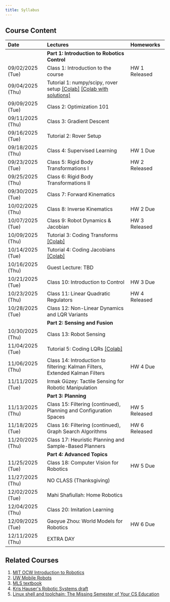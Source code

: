 ```yaml
---
title: Syllabus
---
```

## Course Content

| Date             | Lectures                                                                      | Homeworks     |
| :---             | :---                                                                          | :---          |
|                  | **Part 1: Introduction to Robotics Control**                                  |               |
| 09/02/2025 (Tue) | Class 1: Introduction to the course                                           | HW 1 Released |
| 09/04/2025 (Thu) | Tutorial 1: numpy/scipy, rover setup [\[Colab\]](https://colab.research.google.com/drive/1n-2gJZuIFrY_Osbf6ahiQIbzSQQsy8b2?usp=sharing) [\[Colab with solutions\]](https://colab.research.google.com/drive/1fYJ6Z7BhCYdiLymmeYHeb8jMJ4jmc3XN?usp=sharing)                                         |               |
| 09/09/2025 (Tue) | Class 2: Optimization 101                                                     |               |
| 09/11/2025 (Thu) | Class 3: Gradient Descent                                                     |               |
| 09/16/2025 (Tue) | Tutorial 2: Rover Setup                                                       |               |
| 09/18/2025 (Thu) | Class 4: Supervised Learning                                                  | HW 1 Due      |
| 09/23/2025 (Tue) | Class 5: Rigid Body Transformations I                                         | HW 2 Released |
| 09/25/2025 (Thu) | Class 6: Rigid Body Transformations II                                        |               |
| 09/30/2025 (Tue) | Class 7: Forward Kinematics                                                   |               |
| 10/02/2025 (Thu) | Class 8: Inverse Kinematics                                                   | HW 2 Due      |
| 10/07/2025 (Tue) | Class 9: Robot Dynamics & Jacobian                                            | HW 3 Released |
| 10/09/2025 (Thu) | Tutorial 3: Coding Transforms [\[Colab\]](https://colab.research.google.com/drive/12qRfBy7aaR6E-IcfjvqMNN2wPayKvYSu?usp=sharing) |               |
| 10/14/2025 (Tue) | Tutorial 4: Coding Jacobians [\[Colab\]](https://colab.research.google.com/drive/1O53q8dStaBhe5eDDsCvol3aiibWV5yor?usp=sharing)                                                 |               |
| 10/16/2025 (Thu) | Guest Lecture: TBD                                                            |               |
| 10/21/2025 (Tue) | Class 10: Introduction to Control                                             | HW 3 Due      |
| 10/23/2025 (Thu) | Class 11: Linear Quadratic Regulators                                         | HW 4 Released |
| 10/28/2025 (Tue) | Class 12: Non-Linear Dynamics and LQR Variants                                |               |
|                  | **Part 2: Sensing and Fusion**                                                |               |
| 10/30/2025 (Thu) | Class 13: Robot Sensing                                                       |               |
| 11/04/2025 (Tue) | Tutorial 5: Coding LQRs [\[Colab\]](https://colab.research.google.com/drive/1T8AHlhCvQPfE-_hHVaFr8RBBMMN_AJBV?usp=sharing)                                                      |               |
| 11/06/2025 (Thu) | Class 14: Introduction to filtering: Kalman Filters, Extended Kalman Filters  | HW 4 Due      |
| 11/11/2025 (Tue) | Irmak Güzey: Tactile Sensing for Robotic Manipulation                         |               |
|                  | **Part 3: Planning**                                                          |               |
| 11/13/2025 (Thu) | Class 15: Filtering (continued), Planning and Configuration Spaces            | HW 5 Released |
| 11/18/2025 (Tue) | Class 16: Filtering (continued), Graph Search Algorithms                      | HW 6 Released |
| 11/20/2025 (Thu) | Class 17: Heuristic Planning and Sample-Based Planners                        |               |
|                  | **Part 4: Advanced Topics**                                                   |               |
| 11/25/2025 (Tue) | Class 18: Computer Vision for Robotics                                        | HW 5 Due      |
| 11/27/2025 (Thu) | NO CLASS (Thanksgiving)                                                       |               |
| 12/02/2025 (Tue) | Mahi Shafiullah: Home Robotics                                                |               |
| 12/04/2025 (Thu) | Class 20: Imitation Learning                                                  |               |
| 12/09/2025 (Tue) | Gaoyue Zhou: World Models for Robotics                                        | HW 6 Due      |
| 12/11/2025 (Thu) | EXTRA DAY                                                                     |               |
                     
## Related Courses
1. [MIT OCW Introduction to Robotics](https://ocw.mit.edu/courses/mechanical-engineering/2-12-introduction-to-robotics-fall-2005/lecture-notes/)
2. [UW Mobile Robots](https://courses.cs.washington.edu/courses/cse490r/19sp/)
3. [MLS textbook](http://www.cse.lehigh.edu/~trink/Courses/RoboticsII/reading/murray-li-sastry-94-complete.pdf)
4. [Kris Hauser's Robotic Systems draft](https://motion.cs.illinois.edu/RoboticSystems/)
5. [Linux shell and toolchain: The Missing Semester of Your CS Education](https://missing.csail.mit.edu/)
